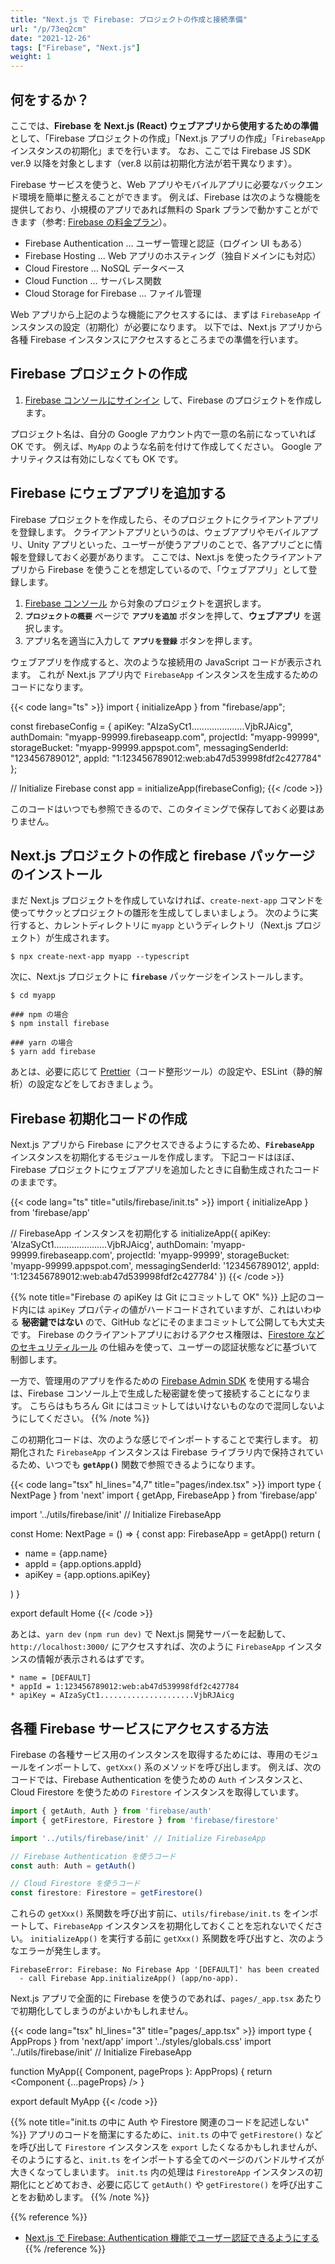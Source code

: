 ```yaml
---
title: "Next.js で Firebase: プロジェクトの作成と接続準備"
url: "/p/73eq2cm"
date: "2021-12-26"
tags: ["Firebase", "Next.js"]
weight: 1
---
```


何をするか？
----

ここでは、__Firebase を Next.js (React) ウェブアプリから使用するための準備__ として、「Firebase プロジェクトの作成」「Next.js アプリの作成」「`FirebaseApp` インスタンスの初期化」までを行います。
なお、ここでは Firebase JS SDK ver.9 以降を対象とします（ver.8 以前は初期化方法が若干異なります）。

Firebase サービスを使うと、Web アプリやモバイルアプリに必要なバックエンド環境を簡単に整えることができます。
例えば、Firebase は次のような機能を提供しており、小規模のアプリであれば無料の Spark プランで動かすことができます（参考: [Firebase の料金プラン](https://firebase.google.com/pricing)）。

- Firebase Authentication ... ユーザー管理と認証（ログイン UI もある）
- Firebase Hosting ... Web アプリのホスティング（独自ドメインにも対応）
- Cloud Firestore ... NoSQL データベース
- Cloud Function ... サーバレス関数
- Cloud Storage for Firebase ... ファイル管理

Web アプリから上記のような機能にアクセスするには、まずは `FirebaseApp` インスタンスの設定（初期化）が必要になります。
以下では、Next.js アプリから各種 Firebase インスタンスにアクセスするところまでの準備を行います。


Firebase プロジェクトの作成
----

1. [Firebase コンソールにサインイン](https://console.firebase.google.com) して、Firebase のプロジェクトを作成します。

プロジェクト名は、自分の Google アカウント内で一意の名前になっていれば OK です。
例えば、`MyApp` のような名前を付けて作成してください。
Google アナリティクスは有効にしなくても OK です。


Firebase にウェブアプリを追加する
----

Firebase プロジェクトを作成したら、そのプロジェクトにクライアントアプリを登録します。
クライアントアプリというのは、ウェブアプリやモバイルアプリ、Unity アプリといった、ユーザーが使うアプリのことで、各アプリごとに情報を登録しておく必要があります。
ここでは、Next.js を使ったクライアントアプリから Firebase を使うことを想定しているので、「ウェブアプリ」として登録します。

1. [Firebase コンソール](https://console.firebase.google.com/) から対象のプロジェクトを選択します。
1. __`プロジェクトの概要`__ ページで __`アプリを追加`__ ボタンを押して、__ウェブアプリ__ を選択します。
1. アプリ名を適当に入力して __`アプリを登録`__ ボタンを押します。

ウェブアプリを作成すると、次のような接続用の JavaScript コードが表示されます。
これが Next.js アプリ内で `FirebaseApp` インスタンスを生成するためのコードになります。

{{< code lang="ts" >}}
import { initializeApp } from "firebase/app";

const firebaseConfig = {
  apiKey: "AIzaSyCt1.....................VjbRJAicg",
  authDomain: "myapp-99999.firebaseapp.com",
  projectId: "myapp-99999",
  storageBucket: "myapp-99999.appspot.com",
  messagingSenderId: "123456789012",
  appId: "1:123456789012:web:ab47d539998fdf2c427784"
};

// Initialize Firebase
const app = initializeApp(firebaseConfig);
{{< /code >}}

このコードはいつでも参照できるので、このタイミングで保存しておく必要はありません。


Next.js プロジェクトの作成と firebase パッケージのインストール
----

まだ Next.js プロジェクトを作成していなければ、`create-next-app` コマンドを使ってサクッとプロジェクトの雛形を生成してしまいましょう。
次のように実行すると、カレントディレクトリに `myapp` というディレクトリ（Next.js プロジェクト）が生成されます。

```
$ npx create-next-app myapp --typescript
```

次に、Next.js プロジェクトに __`firebase`__ パッケージをインストールします。

```
$ cd myapp

### npm の場合
$ npm install firebase

### yarn の場合
$ yarn add firebase
```

あとは、必要に応じて [Prettier](https://maku.blog/p/au8iu6u/)（コード整形ツール）の設定や、ESLint（静的解析）の設定などをしておきましょう。


Firebase 初期化コードの作成
----

Next.js アプリから Firebase にアクセスできるようにするため、__`FirebaseApp`__ インスタンスを初期化するモジュールを作成します。
下記コードはほぼ、Firebase プロジェクトにウェブアプリを追加したときに自動生成されたコードのままです。

{{< code lang="ts" title="utils/firebase/init.ts" >}}
import { initializeApp } from 'firebase/app'

// FirebaseApp インスタンスを初期化する
initializeApp({
  apiKey: 'AIzaSyCt1.....................VjbRJAicg',
  authDomain: 'myapp-99999.firebaseapp.com',
  projectId: 'myapp-99999',
  storageBucket: 'myapp-99999.appspot.com',
  messagingSenderId: '123456789012',
  appId: '1:123456789012:web:ab47d539998fdf2c427784'
})
{{< /code >}}

{{% note title="Firebase の apiKey は Git にコミットして OK" %}}
上記のコード内には `apiKey` プロパティの値がハードコードされていますが、これはいわゆる __秘密鍵ではない__ ので、GitHub などにそのままコミットして公開しても大丈夫です。
Firebase のクライアントアプリにおけるアクセス権限は、[Firestore などのセキュリティルール](https://firebase.google.com/docs/firestore/security/get-started) の仕組みを使って、ユーザーの認証状態などに基づいて制御します。

一方で、管理用のアプリを作るための [Firebase Admin SDK](https://firebase.google.com/docs/admin/setup) を使用する場合は、Firebase コンソール上で生成した秘密鍵を使って接続することになります。
こちらはもちろん Git にはコミットしてはいけないものなので混同しないようにしてください。
{{% /note %}}

この初期化コードは、次のような感じでインポートすることで実行します。
初期化された `FirebaseApp` インスタンスは Firebase ライブラリ内で保持されているため、いつでも __`getApp()`__ 関数で参照できるようになります。

{{< code lang="tsx" hl_lines="4,7" title="pages/index.tsx" >}}
import type { NextPage } from 'next'
import { getApp, FirebaseApp } from 'firebase/app'

import '../utils/firebase/init' // Initialize FirebaseApp

const Home: NextPage = () => {
  const app: FirebaseApp = getApp()
  return (
    <ul>
      <li>name = {app.name}</li>
      <li>appId = {app.options.appId}</li>
      <li>apiKey = {app.options.apiKey}</li>
    </ul>
  )
}

export default Home
{{< /code >}}

あとは、`yarn dev` `(npm run dev)` で Next.js 開発サーバーを起動して、`http://localhost:3000/` にアクセスすれば、次のように `FirebaseApp` インスタンスの情報が表示されるはずです。

```
* name = [DEFAULT]
* appId = 1:123456789012:web:ab47d539998fdf2c427784
* apiKey = AIzaSyCt1.....................VjbRJAicg
```


各種 Firebase サービスにアクセスする方法
----

Firebase の各種サービス用のインスタンスを取得するためには、専用のモジュールをインポートして、`getXxx()` 系のメソッドを呼び出します。
例えば、次のコードでは、Firebase Authentication を使うための `Auth` インスタンスと、Cloud Firestore を使うための `Firestore` インスタンスを取得しています。

```ts
import { getAuth, Auth } from 'firebase/auth'
import { getFirestore, Firestore } from 'firebase/firestore'

import '../utils/firebase/init' // Initialize FirebaseApp

// Firebase Authentication を使うコード
const auth: Auth = getAuth()

// Cloud Firestore を使うコード
const firestore: Firestore = getFirestore()
```

これらの `getXxx()` 系関数を呼び出す前に、`utils/firebase/init.ts` をインポートして、`FirebaseApp` インスタンスを初期化しておくことを忘れないでください。
`initializeApp()` を実行する前に `getXxx()` 系関数を呼び出すと、次のようなエラーが発生します。

```
FirebaseError: Firebase: No Firebase App '[DEFAULT]' has been created
  - call Firebase App.initializeApp() (app/no-app).
```

Next.js アプリで全面的に Firebase を使うのであれば、`pages/_app.tsx` あたりで初期化してしまうのがよいかもしれません。

{{< code lang="tsx" hl_lines="3" title="pages/_app.tsx" >}}
import type { AppProps } from 'next/app'
import '../styles/globals.css'
import '../utils/firebase/init' // Initialize FirebaseApp

function MyApp({ Component, pageProps }: AppProps) {
  return <Component {...pageProps} />
}

export default MyApp
{{< /code >}}

{{% note title="init.ts の中に Auth や Firestore 関連のコードを記述しない" %}}
アプリのコードを簡潔にするために、`init.ts` の中で `getFirestore()` などを呼び出して
 `Firestore` インスタンスを `export` したくなるかもしれませんが、そのようにすると、`init.ts` をインポートする全てのページのバンドルサイズが大きくなってしまいます。
`init.ts` 内の処理は `FirestoreApp` インスタンスの初期化にとどめておき、必要に応じて `getAuth()` や `getFirestore()` を呼び出すことをお勧めします。
{{% /note %}}

{{% reference %}}
- [Next.js で Firebase: Authentication 機能でユーザー認証できるようにする](/p/8t6gq2b)
{{% /reference %}}

